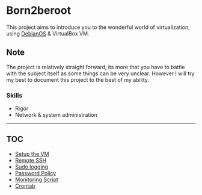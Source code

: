# Born2beroot
This project aims to introduce you to the wonderful world of virtualization,
using [DebianOS](https://www.debian.org/) & VirtualBox VM.

## Note
The project is relatively straight forward, its more that you have to battle with the subject itself as some things can be very unclear. However I will try my best to document this project to the best of my ability.

### Skills
- Rigor
- Network & system administration

---

## TOC

- [Setup the VM](/docs/setup/index.md)
- [Remote SSH](/docs/ssh/index.md)
- [Sudo logging](/docs/sudo_log/index.md)
- [Password Policy](/docs/pam/index.md)
- [Monitoring Script](/docs/monitoring/index.md)
- [Crontab](/docs/crontab/index.md)
